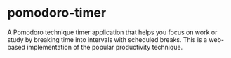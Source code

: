 # pomodoro-timer
A Pomodoro technique timer application that helps you focus on work or study by breaking time into intervals with scheduled breaks. This is a web-based implementation of the popular productivity technique.
